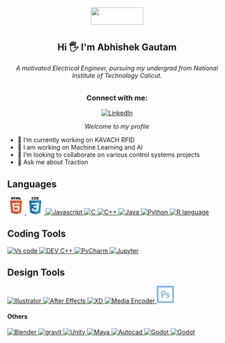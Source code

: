 <h1 align="center"><img src="https://pa1.narvii.com/6546/2c324c2269e27c0f3cbfcd0e758896a03ba18737_hq.gif" width="120" height="40"></h1>
<h2 align="center">Hi 🖐 I'm Abhishek Gautam </h2>
<h6 align="center">A motivated Electrical Engineer, pursuing my undergrad from National Institute of Technology Calicut.</h6>

<h3 align="center">Connect with me:</h3>

<p align="center">
  <a href="https://www.linkedin.com/in/abhishek-gautam-b97593212/" target="_blank"><img alt="LinkedIn" src="https://img.shields.io/badge/linkedin-%230077B5.svg?&style=for-the-badge&logo=linkedin&logoColor=white" /></a> 
</p>

<p align="center"><i>Welcome to my profile</i></p>





- 🔭 I’m currently working on KAVACH RFID
- 🌱 I am working on Machine Learning and AI
- 👯 I’m looking to collaborate on various control systems projects 
- 💬 Ask me about Traction



<h2 align="left">Languages</h2>
<p align="left">
        <a href="https://html.com/" target="_blank">
            <img src="https://raw.githubusercontent.com/devicons/devicon/master/icons/html5/html5-original-wordmark.svg"
                alt="Html" width="40" height="40">
        </a>
        <a href="https://www.w3schools.com/w3css/defaulT.asp" target="_blank">
            <img src="https://raw.githubusercontent.com/devicons/devicon/master/icons/css3/css3-original-wordmark.svg"
                alt="CSS" width="40" height="40">
        </a>
        </a>
        <a href="https://www.learn-js.org/" target="_blank">
            <img src="https://seeklogo.com/images/J/javascript-logo-E967E87D74-seeklogo.com.png" alt="Javascript"
                width="40" height="40">
        </a>
        <a href="https://www.cprogramming.com/" target="_blank">
            <img src="https://upload.wikimedia.org/wikipedia/commons/1/19/C_Logo.png" alt="C" width="40" height="40">
        </a>
        <a href="https://www.w3schools.com/CPP/default.asp" target="_blank">
            <img src="https://upload.wikimedia.org/wikipedia/commons/thumb/1/18/ISO_C%2B%2B_Logo.svg/306px-ISO_C%2B%2B_Logo.svg.png"
                alt="C++" width="40" height="40">
        </a>
        <a href="https://www.w3schools.com/java/default.asp" target="_blank">
            <img src="https://www.vectorlogo.zone/logos/java/java-vertical.svg" alt="Java" width="40" height="40">
        </a>
        </a>
        <a href="https://www.python.org" target="_blank">
            <img src="https://seeklogo.com/images/P/python-logo-A32636CAA3-seeklogo.com.png" alt="Python" width="40"
                height="40">
        </a>
        <a href="https://www.w3schools.com/r/default.asp" target="_blank">
            <img src="https://upload.wikimedia.org/wikipedia/commons/thumb/1/1b/R_logo.svg/724px-R_logo.svg.png"
                alt="R language" width="40" height="40">
        </a>
</p>

<h2 align="left">Coding Tools</h2>
<p align="left">
        <a href="https://code.visualstudio.com/">
            <img src="https://upload.wikimedia.org/wikipedia/commons/thumb/9/9a/Visual_Studio_Code_1.35_icon.svg/512px-Visual_Studio_Code_1.35_icon.svg.png"
                alt="Vs code" width="40" height="40">
        </a>
        <a href="https://sourceforge.net/projects/orwelldevcpp/">
            <img src="https://www.freeiconspng.com/thumbs/c-logo-icon/dev-visual-c-plus-plus-logo-icon-11.png"
                alt="DEV C++" width="40" height="40">
        </a>
        <a href="https://www.jetbrains.com/pycharm/">
            <img src="https://upload.wikimedia.org/wikipedia/commons/thumb/1/1d/PyCharm_Icon.svg/512px-PyCharm_Icon.svg.png"
                alt="PyCharm" width="40" height="40">
        </a>
        </a>
        <a href="https://jupyter.org/">
            <img src="https://upload.wikimedia.org/wikipedia/commons/thumb/3/38/Jupyter_logo.svg/44px-Jupyter_logo.svg.png"
                alt="Jupyter" width="40" height="40">
        </a>
</p>

<h2 align="left">Design Tools</h2>
<p align="left">
        <a href="https://www.adobe.com/in/products/illustrator.html?sdid=SBNHMR64&mv=search&ef_id=Cj0KCQiA5OuNBhCRARIsACgaiqVwOSEa6-nSnaQgx3n4iIUdxFDDu2mADqDSYXAawdNhKPCT57wyTIYaAiZ7EALw_wcB:G:s&s_kwcid=AL!3085!3!248235017693!e!!g!!adobe%20illustrator!221172068!17525759228&gclid=Cj0KCQiA5OuNBhCRARIsACgaiqVwOSEa6-nSnaQgx3n4iIUdxFDDu2mADqDSYXAawdNhKPCT57wyTIYaAiZ7EALw_wcB"
            target="_blank">
            <img src="https://upload.wikimedia.org/wikipedia/commons/thumb/f/fb/Adobe_Illustrator_CC_icon.svg/512px-Adobe_Illustrator_CC_icon.svg.png"
                alt="Illustrator" width="40" height="40">
        </a>
        <a href="https://www.adobe.com/in/products/aftereffects.html?sdid=STLMM87Z&mv=search&ef_id=Cj0KCQiA5OuNBhCRARIsACgaiqXOJCfLk-DdmsewEvVx3yZsi1L44tFFednlpkpZ_Aib9Nc9GQZwtv0aAq21EALw_wcB:G:s&s_kwcid=AL!3085!3!473191823997!e!!g!!after%20effects!221167268!17525486948&gclid=Cj0KCQiA5OuNBhCRARIsACgaiqXOJCfLk-DdmsewEvVx3yZsi1L44tFFednlpkpZ_Aib9Nc9GQZwtv0aAq21EALw_wcB"
            target="_blank">
            <img src="https://upload.wikimedia.org/wikipedia/commons/thumb/c/cb/Adobe_After_Effects_CC_icon.svg/512px-Adobe_After_Effects_CC_icon.svg.png"
                alt="After Effects" width="40" height="40">
        </a>
        <a href="https://www.adobe.com/in/products/xd.html" target="_blank">
            <img src="https://upload.wikimedia.org/wikipedia/commons/thumb/c/c2/Adobe_XD_CC_icon.svg/512px-Adobe_XD_CC_icon.svg.png"
                alt="XD" width="40" height="40">
        </a>
        <a href="https://www.adobe.com/in/products/media-encoder.html" target="_blank">
            <img src="https://upload.wikimedia.org/wikipedia/commons/thumb/5/5a/Adobe_Media_Encoder_Icon.svg/1200px-Adobe_Media_Encoder_Icon.svg.png"
                alt="Media Encoder" width="40" height="40">
        </a>
        <a href="https://www.photoshop.com/en" target="_blank"> <img
                src="https://raw.githubusercontent.com/devicons/devicon/master/icons/photoshop/photoshop-line.svg"
                alt="photoshop" width="40" height="40" />
         </a>
 <h4 align="left">Others</h4>
    <a href="https://www.blender.org/" target="_blank"> <img
            src="https://www.kindpng.com/picc/m/75-753756_blender-logo-png-transparent-png.png" alt="Blender"
            width="40" height="40" />
    </a>
    <a href="https://www.designer.io/en/?psd-campaign=15209181315&psd-adgroup=128187821503&psd-kw=gravit&campaignid=15209181315&adgroupid=128187821503&adid=560071362130" target="_blank"> <img
            src="https://upload.wikimedia.org/wikipedia/commons/thumb/d/dc/Gravit_Designer_Logo.svg/768px-Gravit_Designer_Logo.svg.png" alt="gravit"
            width="40" height="40" />
    </a>
    <a href="https://unity.com/" target="_blank"> <img
            src="https://seeklogo.com/images/U/unity-logo-988A22E703-seeklogo.com.png" alt="Unity"
            width="40" height="40" />
    </a>
    <a href="https://www.autodesk.com/products/maya/overview?term=1-YEAR&tab=subscription" target="_blank"> <img
        src="https://i.dlpng.com/static/png/452007_preview.png" alt="Maya"
        width="40" height="40" />
    </a>
    <a href="https://www.autodesk.in/products/autocad/overview" target="_blank"> <img
        src="https://banner2.cleanpng.com/20190429/tww/kisspng-autocad-computer-icons-autodesk-logo-adobe-illustr-5cc69fcfdf1481.8664286615565209119137.jpg" alt="Autocad"
        width="40" height="40" />
    </a>
    <a href="https://godotengine.org/" target="_blank"> <img
        src="https://upload.wikimedia.org/wikipedia/commons/thumb/6/6a/Godot_icon.svg/2048px-Godot_icon.svg.png" alt="Godot"
        width="40" height="40" />
    </a>
    <a href="https://www.canva.com/" target="_blank"> <img
        src="https://spotlightbranding.com/wp-content/uploads/2020/09/518-5182949_canva-canva-logo-vector-clipart.jpg" alt="Godot"
        width="40" height="40" />
    </a>
</p>
 
